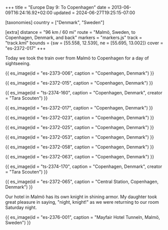 +++
title = "Europe Day 9: To Copenhagen"
date = 2013-06-09T16:24:16.92+02:00
updated = 2024-06-27T19:25:15-07:00

[taxonomies]
country = ["Denmark", "Sweden"]

[extra]
distance = "96 km / 60 mi"
route = "Malmö, Sweden, to Copenhagen, Denmark, and back"
markers = "markers.js"
track = "track.kml"
bounds = {sw = [55.558, 12.539], ne = [55.695, 13.002]}
cover = "es-2372-017"
+++

Today we took the train over from Malmö to Copenhagen for a day of sightseeing.

<!-- more -->

{{ es_image(id = "es-2373-006", caption = "Copenhagen, Denmark") }}

{{ es_image(id = "es-2372-015", caption = "Copenhagen, Denmark") }}

{{ es_image(id = "ts-2374-160", caption = "Copenhagen, Denmark", creator = "Tara Scouten") }}

{{ es_image(id = "es-2372-017", caption = "Copenhagen, Denmark") }}

{{ es_image(id = "es-2372-023", caption = "Copenhagen, Denmark") }}

{{ es_image(id = "es-2372-025", caption = "Copenhagen, Denmark") }}

{{ es_image(id = "es-2372-053", caption = "Copenhagen, Denmark") }}

{{ es_image(id = "es-2372-058", caption = "Copenhagen, Denmark") }}

{{ es_image(id = "es-2372-063", caption = "Copenhagen, Denmark") }}

{{ es_image(id = "ts-2374-170", caption = "Copenhagen, Denmark", creator = "Tara Scouten") }}

{{ es_image(id = "es-2372-065", caption = "Central Station, Copenhagen, Denmark") }}

Our hotel in Malmö has its own knight in shining armor. My daughter took great pleasure in saying, "night, knight!" as we were returning to our room Saturday night.

{{ es_image(id = "es-2376-001", caption = "Mayfair Hotel Tunneln, Malmö, Sweden") }}

